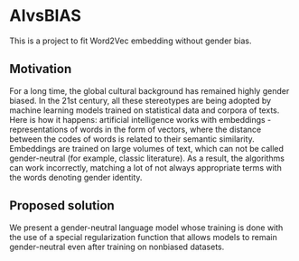 # AIvsBIAS

This is a project to fit Word2Vec embedding without gender bias.

## Motivation

For a long time, the global cultural background has remained highly gender biased. In the 21st century, all these stereotypes are being adopted by machine learning models trained on statistical data and corpora of texts. Here is how it happens: artificial intelligence works with embeddings - representations of words in the form of vectors, where the distance between the codes of words is related to their semantic similarity. Embeddings are trained on large volumes of text, which can not be called gender-neutral (for example, classic literature). As a result, the algorithms can work incorrectly, matching a lot of not always appropriate terms with the words denoting gender identity.

## Proposed solution

We present a gender-neutral language model whose training is done with the use of a special regularization function that allows models to remain gender-neutral even after training on nonbiased datasets.
